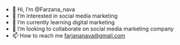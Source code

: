 - 👋 Hi, I’m @Farzana_nava
- 👀 I’m interested in social media marketing
- 🌱 I’m currently learning digital marketing
- 💞️ I’m looking to collaborate on social media marketing company 
- 📫 How to reach me farjananava@gmail.com

<!---
Farzananava/Farzananava is a ✨ special ✨ repository because its `README.md` (this file) appears on your GitHub profile.
You can click the Preview link to take a look at your changes.
--->

